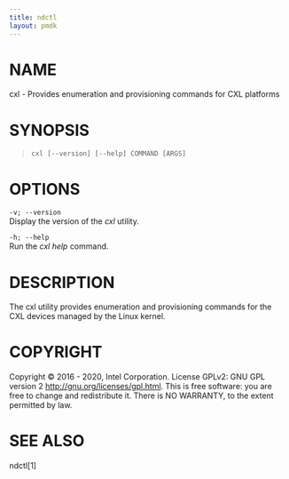 ```yaml
---
title: ndctl
layout: pmdk
---
```


# NAME

cxl - Provides enumeration and provisioning commands for CXL platforms

# SYNOPSIS

>     cxl [--version] [--help] COMMAND [ARGS]

# OPTIONS

`-v; --version`  
Display the version of the *cxl* utility.

`-h; --help`  
Run the *cxl help* command.

# DESCRIPTION

The cxl utility provides enumeration and provisioning commands for the
CXL devices managed by the Linux kernel.

# COPYRIGHT

Copyright © 2016 - 2020, Intel Corporation. License GPLv2: GNU GPL
version 2 <http://gnu.org/licenses/gpl.html>. This is free software: you
are free to change and redistribute it. There is NO WARRANTY, to the
extent permitted by law.

# SEE ALSO

ndctl\[1\]

